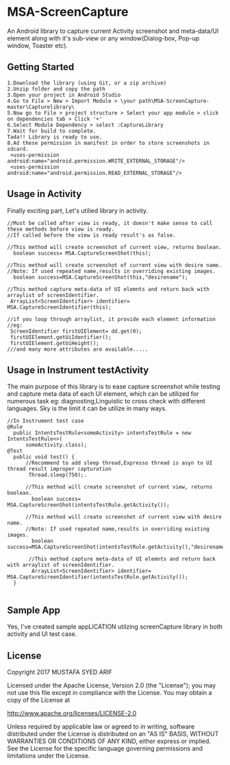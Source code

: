 # MSA-ScreenCapture
An Android library to capture current Activity screenshot and meta-data/UI element along with it's sub-view or any 
window(Dialog-box, Pop-up window, Toaster etc).

## Getting Started
```
1.Download the library (using Git, or a zip archive)
2.Unzip folder and copy the path
3.Open your project in Android Studio
4.Go to File > New > Import Module > \your path\MSA-ScreenCapture-master\Capturelibrary\
5.Now go to File > project structure > Select your app module > click on dependencies tab > Click '+' 
6.Select Module Dependency > select :CaptureLibrary
7.Wait for build to complete.
Tada!! Library is ready to use.
8.Ad these permission in manifest in order to store screenshots in sdcard.
 <uses-permission android:name="android.permission.WRITE_EXTERNAL_STORAGE"/>
 <uses-permission android:name="android.permission.READ_EXTERNAL_STORAGE"/>

```
## Usage in Activity
Finally exciting part, Let's utilied library in activity.
```
//Must be called after view is ready, it doesn't make sense to call these methods before view is ready.
//If called before the view is ready result's as false.

//This method will create screenshot of current view, returns boolean.
  boolean success= MSA.CaptureScreenShot(this);
  
//This method will create screenshot of current view with desire name.
//Note: If used repeated name,results in overriding existing images.
  boolean success=MSA.CaptureScreenShot(this,"desirename");   
  
//This method capture meta-data of UI elemnts and return back with arraylist of screenIdentifier.
 ArrayList<ScreenIdentifier> identifier= MSA.CaptureScreenIdentifier(this);
 
//if you loop through arraylist, it provide each element information
//eg:
 ScreenIdentifier firstUIElement= dd.get(0);
 firstUIElement.getUiIdentifier();
 firstUIElement.getUiHeight();
///and many more attributes are available..... 

```
## Usage in Instrument testActivity
The main purpose of this library is to ease capture screenshot while testing and capture meta data of each UI element, 
which can be utilized for numerous task eg: diagnosting,Linguistic to cross check with different languages.
Sky is the limit it can be utilize in many ways.
  
```
//In Instrument test case
@Rule
  public IntentsTestRule<someActivity> intentsTestRule = new IntentsTestRule<>(
      someActivity.class);
@Test
  public void test() {
      //Recommend to add sleep thread,Expresso thread is asyn to UI thread result improper capturation 
       Thread.sleep(750);.

      //This method will create screenshot of current view, returns boolean.
        boolean success= MSA.CaptureScreenShot(intentsTestRule.getActivity());

      //This method will create screenshot of current view with desire name.
      //Note: If used repeated name,results in overriding existing images.
        boolean success=MSA.CaptureScreenShot(intentsTestRule.getActivity(),"desirename");   

       //This method capture meta-data of UI elemnts and return back with arraylist of screenIdentifier.
        ArrayList<ScreenIdentifier> identifier= MSA.CaptureScreenIdentifier(intentsTestRule.getActivity());
  }
    
```
## Sample App

Yes, I've created sample appLICATION utilzing screenCapture library in both activity and UI test case.


## License

Copyright 2017 MUSTAFA SYED ARIF

Licensed under the Apache License, Version 2.0 (the "License"); you may not use this file except in compliance with the License. You may obtain a copy of the License at

http://www.apache.org/licenses/LICENSE-2.0

Unless required by applicable law or agreed to in writing, software distributed under the License is distributed on an "AS IS" BASIS, WITHOUT WARRANTIES OR CONDITIONS OF ANY KIND, either express or implied. See the License for the specific language governing permissions and limitations under the License.
